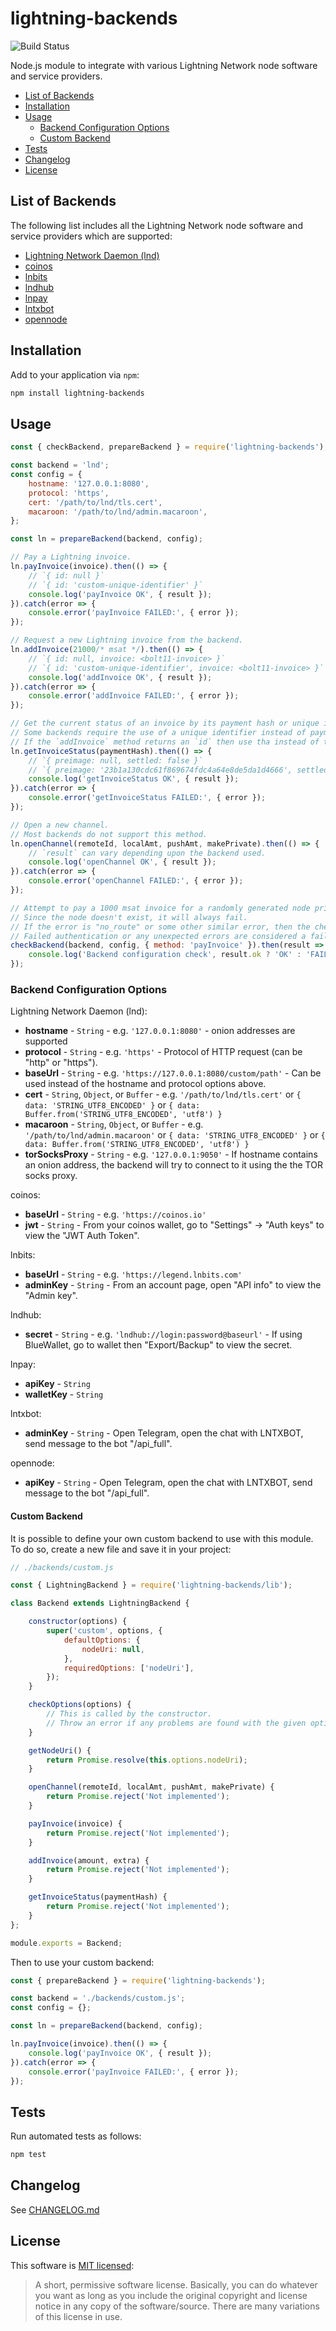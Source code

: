 # lightning-backends

![Build Status](https://github.com/bleskomat/lightning-backends-node/actions/workflows/tests.yml/badge.svg)

Node.js module to integrate with various Lightning Network node software and service providers.

* [List of Backends](#list-of-backends)
* [Installation](#installation)
* [Usage](#usage)
	* [Backend Configuration Options](#backend-configuration-options)
	* [Custom Backend](#custom-backend)
* [Tests](#tests)
* [Changelog](#changelog)
* [License](#license)


## List of Backends

The following list includes all the Lightning Network node software and service providers which are supported:
* [Lightning Network Daemon (lnd)](https://github.com/LightningNetwork/lnd)
* [coinos](https://coinos.io/home)
* [lnbits](https://github.com/lnbits/lnbits-legend)
* [lndhub](https://github.com/BlueWallet/LndHub)
* [lnpay](https://lnpay.co/)
* [lntxbot](https://github.com/fiatjaf/lntxbot)
* [opennode](https://www.opennode.com/)


## Installation

Add to your application via `npm`:
```bash
npm install lightning-backends
```


## Usage

```js
const { checkBackend, prepareBackend } = require('lightning-backends');

const backend = 'lnd';
const config = {
	hostname: '127.0.0.1:8080',
	protocol: 'https',
	cert: '/path/to/lnd/tls.cert',
	macaroon: '/path/to/lnd/admin.macaroon',
};

const ln = prepareBackend(backend, config);

// Pay a Lightning invoice.
ln.payInvoice(invoice).then(() => {
	// `{ id: null }`
	// `{ id: 'custom-unique-identifier' }`
	console.log('payInvoice OK', { result });
}).catch(error => {
	console.error('payInvoice FAILED:', { error });
});

// Request a new Lightning invoice from the backend.
ln.addInvoice(21000/* msat */).then(() => {
	// `{ id: null, invoice: <bolt11-invoice> }`
	// `{ id: 'custom-unique-identifier', invoice: <bolt11-invoice> }`
	console.log('addInvoice OK', { result });
}).catch(error => {
	console.error('addInvoice FAILED:', { error });
});

// Get the current status of an invoice by its payment hash or unique identifier.
// Some backends require the use of a unique identifier instead of payment hash.
// If the `addInvoice` method returns an `id` then use tha instead of the payment hash here.
ln.getInvoiceStatus(paymentHash).then(() => {
	// `{ preimage: null, settled: false }`
	// `{ preimage: '23b1a130cdc61f869674fdc4a64e8de5da1d4666', settled: true }`
	console.log('getInvoiceStatus OK', { result });
}).catch(error => {
	console.error('getInvoiceStatus FAILED:', { error });
});

// Open a new channel.
// Most backends do not support this method.
ln.openChannel(remoteId, localAmt, pushAmt, makePrivate).then(() => {
	// `result` can vary depending upon the backend used.
	console.log('openChannel OK', { result });
}).catch(error => {
	console.error('openChannel FAILED:', { error });
});

// Attempt to pay a 1000 msat invoice for a randomly generated node private key.
// Since the node doesn't exist, it will always fail.
// If the error is "no_route" or some other similar error, then the check is passed.
// Failed authentication or any unexpected errors are considered a failed check.
checkBackend(backend, config, { method: 'payInvoice' }).then(result => {
	console.log('Backend configuration check', result.ok ? 'OK' : 'FAILED', { result });
});
```


### Backend Configuration Options

Lightning Network Daemon (lnd):
* __hostname__ - `String` - e.g. `'127.0.0.1:8080'` - onion addresses are supported
* __protocol__ - `String` - e.g. `'https'` - Protocol of HTTP request (can be "http" or "https").
* __baseUrl__ - `String` - e.g. `'https://127.0.0.1:8080/custom/path'` - Can be used instead of the hostname and protocol options above.
* __cert__ - `String`, `Object`, or `Buffer` - e.g. `'/path/to/lnd/tls.cert'` or `{ data: 'STRING_UTF8_ENCODED' }` or `{ data: Buffer.from('STRING_UTF8_ENCODED', 'utf8') }`
* __macaroon__ - `String`, `Object`, or `Buffer` - e.g. `'/path/to/lnd/admin.macaroon'` or `{ data: 'STRING_UTF8_ENCODED' }` or `{ data: Buffer.from('STRING_UTF8_ENCODED', 'utf8') }`
* __torSocksProxy__ - `String` - e.g. `'127.0.0.1:9050'` - If hostname contains an onion address, the backend will try to connect to it using the the TOR socks proxy.

coinos:
* __baseUrl__ - `String` - e.g. `'https://coinos.io'`
* __jwt__ - `String` - From your coinos wallet, go to "Settings" -> "Auth keys" to view the "JWT Auth Token".

lnbits:
* __baseUrl__ - `String` - e.g. `'https://legend.lnbits.com'`
* __adminKey__ - `String` - From an account page, open "API info" to view the "Admin key".

lndhub:
* __secret__ - `String` - e.g. `'lndhub://login:password@baseurl'` - If using BlueWallet, go to wallet then "Export/Backup" to view the secret.

lnpay:
* __apiKey__ - `String`
* __walletKey__ - `String`

lntxbot:
* __adminKey__ - `String` - Open Telegram, open the chat with LNTXBOT, send message to the bot "/api_full".

opennode:
* __apiKey__ - `String` - Open Telegram, open the chat with LNTXBOT, send message to the bot "/api_full".



#### Custom Backend

It is possible to define your own custom backend to use with this module. To do so, create a new file and save it in your project:
```js
// ./backends/custom.js

const { LightningBackend } = require('lightning-backends/lib');

class Backend extends LightningBackend {

	constructor(options) {
		super('custom', options, {
			defaultOptions: {
				nodeUri: null,
			},
			requiredOptions: ['nodeUri'],
		});
	}

	checkOptions(options) {
		// This is called by the constructor.
		// Throw an error if any problems are found with the given options.
	}

	getNodeUri() {
		return Promise.resolve(this.options.nodeUri);
	}

	openChannel(remoteId, localAmt, pushAmt, makePrivate) {
		return Promise.reject('Not implemented');
	}

	payInvoice(invoice) {
		return Promise.reject('Not implemented');
	}

	addInvoice(amount, extra) {
		return Promise.reject('Not implemented');
	}

	getInvoiceStatus(paymentHash) {
		return Promise.reject('Not implemented');
	}
};

module.exports = Backend;
```
Then to use your custom backend:
```js
const { prepareBackend } = require('lightning-backends');

const backend = './backends/custom.js';
const config = {};

const ln = prepareBackend(backend, config);

ln.payInvoice(invoice).then(() => {
	console.log('payInvoice OK', { result });
}).catch(error => {
	console.error('payInvoice FAILED:', { error });
});
```


## Tests

Run automated tests as follows:
```bash
npm test
```


## Changelog

See [CHANGELOG.md](https://github.com/bleskomat/lightning-backends-node/blob/master/CHANGELOG.md)


## License

This software is [MIT licensed](https://tldrlegal.com/license/mit-license):
> A short, permissive software license. Basically, you can do whatever you want as long as you include the original copyright and license notice in any copy of the software/source.  There are many variations of this license in use.
